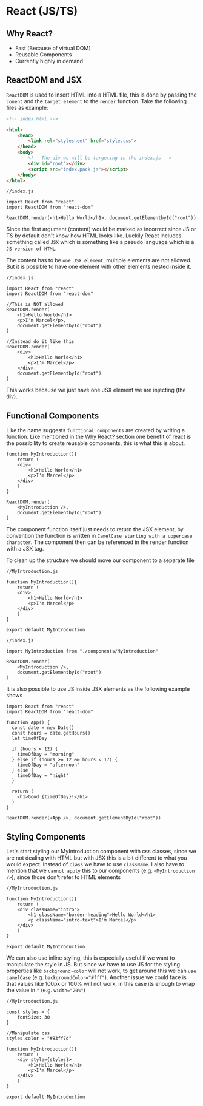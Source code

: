 # React (JS/TS)

## Why React?
- Fast (Because of virtual DOM)
- Reusable Components
- Currently highly in demand

## ReactDOM and JSX
`ReactDOM` is used to insert HTML into a HTML file,
this is done by passing the `conent` and the `target element` 
to the `render` function. Take the following files as example:

```HTML
<!-- index.html -->

<html>
    <head>
        <link rel="stylesheet" href="style.css">
    </head>
    <body>
        <!-- The div we will be targeting in the index.js -->
        <div id="root"></div>
        <script src="index.pack.js"></script>
    </body>
</html>
```

```JS
//index.js

import React from "react"
import ReactDOM from "react-dom"

ReactDOM.render(<h1>Hello World</h1>, document.getElementbyId("root"))
```

Since the first argument (content) would be marked as incorrect since JS or TS by
default don't know how HTML looks like.
Luckily React includes something called `JSX` which is something like a pseudo
language which is a `JS version of HTML`.

The content has to be `one JSX element`, multiple elements are not allowed.
But it is possible to have one element with other elements nested inside it. 

```JS
//index.js

import React from "react"
import ReactDOM from "react-dom"

//This is NOT allowed
ReactDOM.render(
    <h1>Hello World</h1>
    <p>I'm Marcel</p>, 
    document.getElementbyId("root")
)

//Instead do it like this
ReactDOM.render(
    <div>
        <h1>Hello World</h1>
        <p>I'm Marcel</p>
    </div>,
    document.getElementbyId("root")
)
```

This works because we just have one JSX element we are injecting (the div).

## Functional Components
Like the name suggests `functional components` are created by writing a function.
Like mentioned in the [Why React?](#why-react) section one benefit of react is
the possibility to create reusable components, this is what this is about.

```JS
function MyIntroduction(){
    return (
    <div>
        <h1>Hello World</h1>
        <p>I'm Marcel</p>
    </div>
    )
}

ReactDOM.render(
    <MyIntroduction />,
    document.getElementbyId("root")
)
```

The component function itself just needs to return the JSX element,
by convention the function is written in `CamelCase starting with a uppercase
character`.
The component then can be referenced in the render function with a JSX tag.

To clean up the structure we should move our component to a separate file

```JS
//MyIntroduction.js

function MyIntroduction(){
    return (
    <div>
        <h1>Hello World</h1>
        <p>I'm Marcel</p>
    </div>
    )
}

export default MyIntroduction
```

```JS
//index.js

import MyIntroduction from "./components/MyIntroduction"

ReactDOM.render(
    <MyIntroduction />,
    document.getElementbyId("root")
)
```

It is also possible to use JS inside JSX elements as the following example shows
```JS
import React from "react"
import ReactDOM from "react-dom"

function App() {
  const date = new Date()
  const hours = date.getHours()
  let timeOfDay
  
  if (hours < 12) {
    timeOfDay = "morning"
  } else if (hours >= 12 && hours < 17) {
    timeOfDay = "afternoon"
  } else {
    timeOfDay = "night"
  }
  
  return (
    <h1>Good {timeOfDay}!</h1>
  )
}

ReactDOM.render(<App />, document.getElementById("root"))
```

## Styling Components
Let's start styling our MyIntroduction component with css classes,
since we are not dealing with HTML but with JSX this is a bit different to 
what you would expect.
Instead of `class` we have to use `className`. I also have to mention that
we `cannot apply` this to our components (e.g. `<MyIntroduction />`),
since those don't refer to HTML elements

```JS
//MyIntroduction.js

function MyIntroduction(){
    return (
    <div className="intro">
        <h1 className="border-heading">Hello World</h1>
        <p className="intro-text">I'm Marcel</p>
    </div>
    )
}

export default MyIntroduction
```

We can also use inline styling, this is especially useful if we want to manipulate the style in JS. But since we have to use JS for the styling properties like `background-color` will not work, to get around this we can `use camelCase` (e.g. `backgroundColor="#fff"`). Another issue we could face is that values like 100px or 100% will not work, in this case its enough to wrap the value in `"` (e.g. `width="20%"`) 

```JS
//MyIntroduction.js

const styles = {
    fontSize: 30
}

//Manipulate css
styles.color = "#83ff7d"

function MyIntroduction(){
    return (
    <div style={styles}>
        <h1>Hello World</h1>
        <p>I'm Marcel</p>
    </div>
    )
}

export default MyIntroduction
```

##
